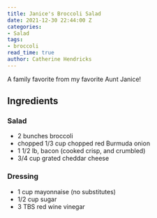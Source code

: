 ```yaml
---
title: Janice's Broccoli Salad
date: 2021-12-30 22:44:00 Z
categories:
- Salad
tags:
- broccoli
read_time: true
author: Catherine Hendricks
---
```


A family favorite from my favorite Aunt Janice!

## Ingredients

### Salad
* 2 bunches broccoli
* chopped 1/3 cup chopped red Burmuda onion 
* 1 1/2 lb, bacon (cooked crisp, and crumbled) 
* 3/4 cup grated cheddar cheese 

### Dressing
* 1 cup mayonnaise (no substitutes) 
* 1/2 cup sugar 
* 3 TBS red wine vinegar 

